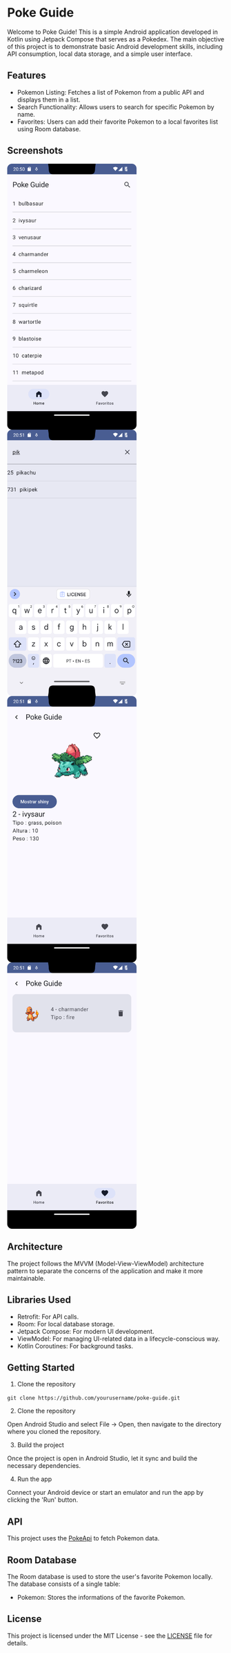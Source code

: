 # Poke Guide
Welcome to Poke Guide! This is a simple Android application developed in Kotlin using Jetpack Compose that serves as a Pokedex. The main objective of this project is to demonstrate basic Android development skills, including API consumption, local data storage, and a simple user interface.
## Features
* Pokemon Listing: Fetches a list of Pokemon from a public API and displays them in a list.
* Search Functionality: Allows users to search for specific Pokemon by name.
* Favorites: Users can add their favorite Pokemon to a local favorites list using Room database.

## Screenshots
<div style="display:flex; flex-direction:column">
   <img src="assets/home.png" alt="Home" width="300" />
   <img src="assets/search.png" alt="Search" width="300" />
   <img src="assets/details.png" alt="Details" width="300" />
   <img src="assets/favorites.png" alt="Favorites" width="300" />
</div>

## Architecture
The project follows the MVVM (Model-View-ViewModel) architecture pattern to separate the concerns of the application and make it more maintainable.
## Libraries Used
* Retrofit: For API calls.
* Room: For local database storage.
* Jetpack Compose: For modern UI development.
* ViewModel: For managing UI-related data in a lifecycle-conscious way.
* Kotlin Coroutines: For background tasks.
## Getting Started
1. Clone the repository
   
```git clone https://github.com/yourusername/poke-guide.git```

2. Clone the repository
   
Open Android Studio and select File -> Open, then navigate to the directory where you cloned the repository.

3. Build the project

Once the project is open in Android Studio, let it sync and build the necessary dependencies.

4. Run the app

Connect your Android device or start an emulator and run the app by clicking the 'Run' button.
## API
This project uses the [PokeApi](https://pokeapi.co/) to fetch Pokemon data.

## Room Database
The Room database is used to store the user's favorite Pokemon locally. The database consists of a single table:

* Pokemon: Stores the informations of the favorite Pokemon.
## License
This project is licensed under the MIT License - see the [LICENSE](LICENSE) file for details.
